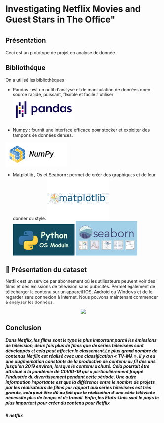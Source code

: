 <H1>Investigating Netflix Movies and Guest Stars in The Office"<H1>
 

## Présentation 
Ceci est un prototype de projet en analyse de donnée
## Bibliothéque 
On a utilisé les bibliothèques :
* Pandas : est un outil d'analyse et de manipulation de données open source rapide, puissant, flexible et facile à utiliser
  <img src='img/pandas.png' width=200px> 

* Numpy : fournit une interface efficace pour stocker et exploiter des tampons de données denses.
<img src='img/numpy.png' width=200px> 

* Matplotlib , Os et Seaborn : permet de créer des graphiques et de leur donner du style.
 <img src='img/mat.png' width=200px><img src='img/os.png' width=200px> <img src='img/seo.jpg' width=200px>

## :file_folder: Présentation du dataset
    
  Netflix est un service par abonnement où les utilisateurs peuvent voir des films et des émissions de télévision sans publicités. Permet également de télécharger le contenu sur un appareil IOS, Android ou Windows et de le regarder sans connexion à Internet. Nous pouvons maintenant commencer à analyser les données.
<p align="center">
  <img src="https://media.giphy.com/media/UoRR2d1b8xs04A2bV8/giphy.gif"></h1>
</p>

## Conclusion
<h5>Dans Netflix, les films sont le type le plus important parmi les émissions de télévision, deux fois plus de films que de séries télévisées sont développés et cela peut affecter le classement.Le plus grand nombre de contenus Netflix est réalisé avec une classification « TV-MA ». Il y a eu une augmentation constante de la production de contenu au fil des ans jusqu'en 2019 environ, lorsque le contenu a chuté. Cela pourrait être attribué à la pandémie de COVID-19 qui a particulièrement frappé l'industrie du divertissement pendant cette période. Une autre information importante est que la différence entre le nombre de projets par les réalisateurs de films par rapport aux séries télévisées est très grande, cela peut être dû au fait que la réalisation d'une série télévisée nécessite plus de temps et de travail. Enfin, les États-Unis sont le pays le plus important pour créer du contenu pour Netflix<h5>

#   n e t f l i x 
 
 